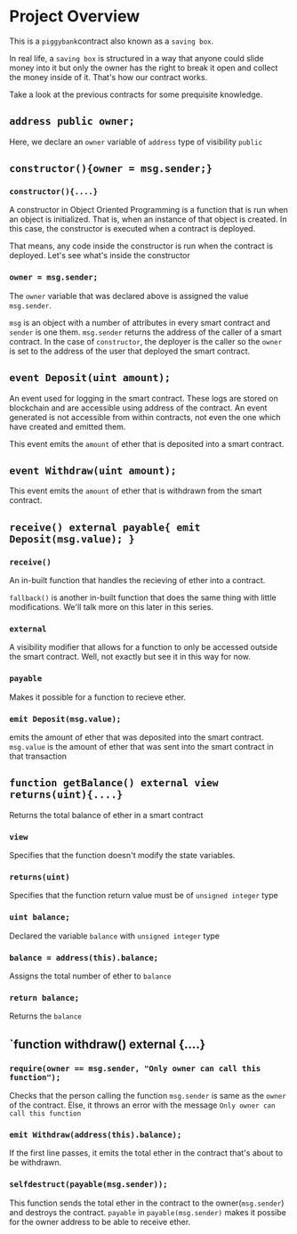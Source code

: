 # Project Overview

This is a `piggybank`contract also known as a `saving box`.

In real life, a `saving box` is structured in a way that anyone could slide money into it but only the owner has the right to break it open and collect the money
inside of it. That's how our contract works.

Take a look at the previous contracts for some prequisite knowledge.

## `address public owner;`

Here, we declare an `owner` variable of `address` type of visibility `public`

## `constructor(){owner = msg.sender;}`

### `constructor(){....}`

A constructor in Object Oriented Programming is a function that is run when an object is initialized. That is, when an instance of that object is created.
In this case, the constructor is executed when a contract is deployed. 

That means, any code inside the constructor is run when the contract is deployed. Let's see what's inside the constructor

### `owner = msg.sender;`

The `owner` variable that was declared above is assigned the value `msg.sender`.

`msg` is an object with a number of attributes in every smart contract and `sender` is one them. `msg.sender` returns the address of the caller of a smart contract.
In the case of `constructor`, the deployer is the caller so the `owner` is set to the address of the user that deployed the smart contract.

## `event Deposit(uint amount);`

An event used for logging in the smart contract. These logs are stored on blockchain and are accessible using address of the contract. An event generated is not
accessible from within contracts, not even the one which have created and emitted them.

This event emits the `amount` of ether that is deposited into a smart contract.

## `event Withdraw(uint amount);`

This event emits the `amount` of ether that is withdrawn from the smart contract.

## `receive() external payable{ emit Deposit(msg.value); }`

### `receive()`

An in-built function that handles the recieving of ether into a contract.

`fallback()` is another in-built function that does the same thing with little modifications. We'll talk more on this later in this series.

### `external`

A visibility modifier that allows for a function to only be accessed outside the smart contract. Well, not exactly but see it in this way for now.

### `payable`

Makes it possible for a function to recieve ether.

### `emit Deposit(msg.value);`

emits the amount of ether that was deposited into the smart contract. `msg.value` is the amount of ether that was sent into the smart contract in that transaction

## `function getBalance() external view returns(uint){....}`

Returns the total balance of ether in a smart contract

### `view`

Specifies that the function doesn't modify the state variables.

### `returns(uint)`

Specifies that the function return value must be of `unsigned integer` type

### `uint balance;`

Declared the variable `balance` with `unsigned integer` type

### `balance = address(this).balance;`

Assigns the total number of ether to `balance`

### `return balance;`

Returns the `balance`

## `function withdraw() external {....}

### `require(owner == msg.sender, "Only owner can call this function");`

Checks that the person calling the function `msg.sender` is same as the `owner` of the contract. Else, it throws an error with the message
`Only owner can call this function`

### `emit Withdraw(address(this).balance);`

If the first line passes, it emits the total ether in the contract that's about to be withdrawn.

### `selfdestruct(payable(msg.sender));`

This function sends the total ether in the contract to the owner(`msg.sender`) and destroys the contract. `payable` in `payable(msg.sender)` makes it possibe for 
the owner address to be able to receive ether.

